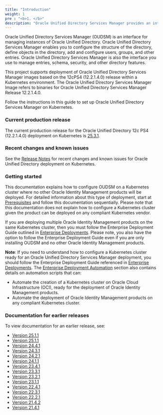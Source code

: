 ```yaml
---
title: "Introduction"
weight: 1
pre : "<b>1. </b>"
description: "Oracle Unified Directory Services Manager provides an interface for managing instances of Oracle Unified Directory"
---
```


Oracle Unified Directory Services Manager (OUDSM) is an interface for managing instances of Oracle Unified Directory. Oracle Unified Directory Services Manager enables you to configure the structure of the directory, define objects in the directory, add and configure users, groups, and other entries. Oracle Unified Directory Services Manager is also the interface you use to manage entries, schema, security, and other directory features.

This project supports deployment of Oracle Unified Directory Services Manager images based on the 12cPS4 (12.2.1.4.0) release within a Kubernetes environment. The Oracle Unified Directory Services Manager Image refers to binaries for Oracle Unified Directory Services Manager Release 12.2.1.4.0.

Follow the instructions in this guide to set up Oracle Unified Directory Services Manager on Kubernetes.

### Current production release

The current production release for the Oracle Unified Directory 12c PS4 (12.2.1.4.0) deployment on Kubernetes is [25.3.1](https://github.com/oracle/fmw-kubernetes/releases).

### Recent changes and known issues

See the [Release Notes](../release-notes) for recent changes and known issues for Oracle Unified Directory deployment on Kubernetes.

### Getting started

This documentation explains how to configure OUDSM on a Kubernetes cluster where no other Oracle Identity Management products will be deployed. For detailed information about this type of deployment, start at [Prerequisites](../prerequisites) and follow this documentation sequentially. Please note that this documentation does not explain how to configure a Kubernetes cluster given the product can be deployed on any compliant Kubernetes vendor.

If you are deploying multiple Oracle Identity Management products on the same Kubernetes cluster, then you must follow the Enterprise Deployment Guide outlined in [Enterprise Deployments](../../enterprise-deployments). 
Please note, you also have the option to follow the Enterprise Deployment Guide even if you are only installing OUDSM and no other Oracle Identity Management products.

**Note**: If you need to understand how to configure a Kubernetes cluster ready for an Oracle Unified Directory Services Manager deployment, you should follow the Enterprise Deployment Guide referenced in [Enterprise Deployments](../../enterprise-deployments). The [Enterprise Deployment Automation](../../enterprise-deployments/enterprise-deployment-automation) section also contains details on automation scripts that can:

   + Automate the creation of a Kubernetes cluster on Oracle Cloud Infrastructure (OCI), ready for the deployment of Oracle Identity Management products. 
   + Automate the deployment of Oracle Identity Management products on any compliant Kubernetes cluster.

### Documentation for earlier releases

To view documentation for an earlier release, see:

* [Version 25.1.1](https://oracle.github.io/fmw-kubernetes/25.2.1/idm-products/oudsm/)
* [Version 25.1.1](https://oracle.github.io/fmw-kubernetes/25.1.1/idm-products/oudsm/)
* [Version 24.4.1](https://oracle.github.io/fmw-kubernetes/24.4.1/idm-products/oudsm/)
* [Version 24.3.1](https://oracle.github.io/fmw-kubernetes/24.3.1/idm-products/oudsm/)
* [Version 24.2.1](https://oracle.github.io/fmw-kubernetes/24.2.1/idm-products/oudsm/)
* [Version 24.1.1](https://oracle.github.io/fmw-kubernetes/24.1.1/idm-products/oudsm/)
* [Version 23.4.1](https://oracle.github.io/fmw-kubernetes/23.4.1/idm-products/oudsm/)
* [Version 23.3.1](https://oracle.github.io/fmw-kubernetes/23.3.1/idm-products/oudsm/)
* [Version 23.2.1](https://oracle.github.io/fmw-kubernetes/23.2.1/idm-products/oudsm/)
* [Version 23.1.1](https://oracle.github.io/fmw-kubernetes/23.1.1/idm-products/oudsm/)
* [Version 22.4.1](https://oracle.github.io/fmw-kubernetes/22.4.1/oudsm/)
* [Version 22.3.1](https://oracle.github.io/fmw-kubernetes/22.3.1/oudsm/)
* [Version 22.2.1](https://oracle.github.io/fmw-kubernetes/22.2.1/oudsm/)
* [Version 21.4.2](https://oracle.github.io/fmw-kubernetes/21.4.2/oudsm/)
* [Version 21.4.1](https://oracle.github.io/fmw-kubernetes/21.4.1/oudsm/)